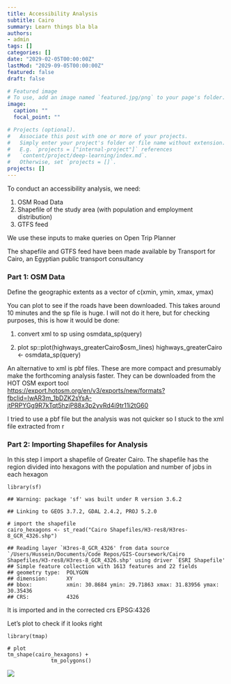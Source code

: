 ```yaml
---
title: Accessibility Analysis
subtitle: Cairo
summary: Learn things bla bla 
authors:
- admin
tags: []
categories: []
date: "2029-02-05T00:00:00Z"
lastMod: "2029-09-05T00:00:00Z"
featured: false
draft: false

# Featured image
# To use, add an image named `featured.jpg/png` to your page's folder. 
image:
  caption: ""
  focal_point: ""

# Projects (optional).
#   Associate this post with one or more of your projects.
#   Simply enter your project's folder or file name without extension.
#   E.g. `projects = ["internal-project"]` references 
#   `content/project/deep-learning/index.md`.
#   Otherwise, set `projects = []`.
projects: []
---
```




To conduct an accessibility analysis, we need:  
1) OSM Road Data  
2) Shapefile of the study area (with population and employment
distribution)  
3) GTFS feed

We use these inputs to make queries on Open Trip Planner

The shapefile and GTFS feed have been made available by Transport for
Cairo, an Egyptian public transport consultancy

### Part 1: OSM Data

Define the geographic extents as a vector of c(xmin, ymin, xmax, ymax)

You can plot to see if the roads have been downloaded. This takes around
10 minutes and the sp file is huge. I will not do it here, but for
checking purposes, this is how it would be done:

1.  convert xml to sp using osmdata\_sp(query)

2.  plot sp::plot(highways\_greaterCairo$osm\_lines)
    highways\_greaterCairo &lt;- osmdata\_sp(query)

An alternative to xml is pbf files. These are more compact and
presumably make the forthcoming analysis faster. They can be downloaded
from the HOT OSM export tool
<a href="https://export.hotosm.org/en/v3/exports/new/formats?fbclid=IwAR3m_1bDZK2sYsA-jtPRPYGg9R7kTqt5hzjP88x3p2yvRd4i9tr11i2tG60" class="uri">https://export.hotosm.org/en/v3/exports/new/formats?fbclid=IwAR3m_1bDZK2sYsA-jtPRPYGg9R7kTqt5hzjP88x3p2yvRd4i9tr11i2tG60</a>

I tried to use a pbf file but the analysis was not quicker so I stuck to
the xml file extracted from r

### Part 2: Importing Shapefiles for Analysis

In this step I import a shapefile of Greater Cairo. The shapefile has
the region divided into hexagons with the population and number of jobs
in each hexagon

    library(sf)

    ## Warning: package 'sf' was built under R version 3.6.2

    ## Linking to GEOS 3.7.2, GDAL 2.4.2, PROJ 5.2.0

    # import the shapefile
    cairo_hexagons <- st_read("Cairo Shapefiles/H3-res8/H3res-8_GCR_4326.shp")

    ## Reading layer `H3res-8_GCR_4326' from data source `/Users/Hussein/Documents/Code Repos/GIS-Coursework/Cairo Shapefiles/H3-res8/H3res-8_GCR_4326.shp' using driver `ESRI Shapefile'
    ## Simple feature collection with 1613 features and 22 fields
    ## geometry type:  POLYGON
    ## dimension:      XY
    ## bbox:           xmin: 30.8684 ymin: 29.71863 xmax: 31.83956 ymax: 30.35436
    ## CRS:            4326

It is imported and in the corrected crs EPSG:4326

Let’s plot to check if it looks right

    library(tmap)

    # plot
    tm_shape(cairo_hexagons) +
                  tm_polygons()

![](webpage-test_files/figure-markdown_strict/unnamed-chunk-2-1.png)
